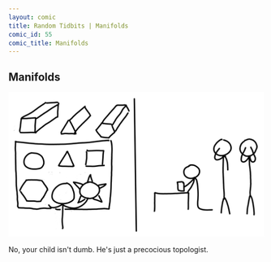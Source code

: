 ```yaml
---
layout: comic
title: Random Tidbits | Manifolds
comic_id: 55
comic_title: Manifolds
---
```


## Manifolds

![](/assets/images/55.png)

No, your child isn't dumb. He's just a precocious topologist.
